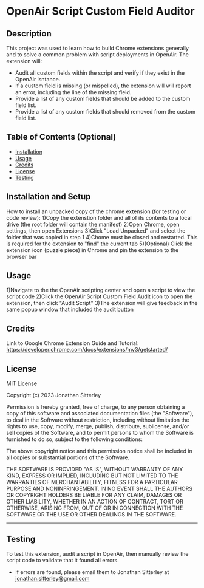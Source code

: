# OpenAir Script Custom Field Auditor

## Description

This project was used to learn how to build Chrome extensions generally and to solve a common problem with script deployments in OpenAir.  The extension will:

- Audit all custom fields within the script and verify if they exist in the OpenAir isntance.
- If a custom field is missing (or mispelled), the extension will will report an error, including the line of the missing field.
- Provide a list of any custom fields that should be added to the custom field list.
- Provide a list of any custom fields that should removed from the custom field list.

## Table of Contents (Optional)

- [Installation](#installation)
- [Usage](#usage)
- [Credits](#credits)
- [License](#license)
- [Testing](#testing)

## Installation and Setup

How to install an unpacked copy of the chrome extension (for testing or code review):
1)Copy the extenstion folder and all of its contents to a local drive (the root folder will contain the manifest)
2)Open Chrome, open settings, then open Extensions
3)Click "Load Unpacked" and select the folder that was copied in step 1
4)Chome must be closed and restarted.  This is required for the extension to "find" the current tab
5)(Optional) Click the extension icon (puzzle piece) in Chrome and pin the extension to the browser bar

## Usage

1)Navigate to the the OpenAir scripting center and open a script to view the script code
2)Click the OpenAir Script Custom Field Audit icon to open the extension, then click "Audit Script"
3)The extension will give feedback in the same popup window that included the audit button

## Credits

Link to Google Chrome Extension Guide and Tutorial: https://developer.chrome.com/docs/extensions/mv3/getstarted/

## License

MIT License

Copyright (c) 2023 Jonathan Sitterley

Permission is hereby granted, free of charge, to any person obtaining a copy
of this software and associated documentation files (the "Software"), to deal
in the Software without restriction, including without limitation the rights
to use, copy, modify, merge, publish, distribute, sublicense, and/or sell
copies of the Software, and to permit persons to whom the Software is
furnished to do so, subject to the following conditions:

The above copyright notice and this permission notice shall be included in all
copies or substantial portions of the Software.

THE SOFTWARE IS PROVIDED "AS IS", WITHOUT WARRANTY OF ANY KIND, EXPRESS OR
IMPLIED, INCLUDING BUT NOT LIMITED TO THE WARRANTIES OF MERCHANTABILITY,
FITNESS FOR A PARTICULAR PURPOSE AND NONINFRINGEMENT. IN NO EVENT SHALL THE
AUTHORS OR COPYRIGHT HOLDERS BE LIABLE FOR ANY CLAIM, DAMAGES OR OTHER
LIABILITY, WHETHER IN AN ACTION OF CONTRACT, TORT OR OTHERWISE, ARISING FROM,
OUT OF OR IN CONNECTION WITH THE SOFTWARE OR THE USE OR OTHER DEALINGS IN THE
SOFTWARE.

---

## Testing

To test this extension, audit a script in OpenAir, then manually review the script code to validate that it found all errors.
- If errors are found, please email them to Jonathan Sitterley at jonathan.sitterley@gmail.com